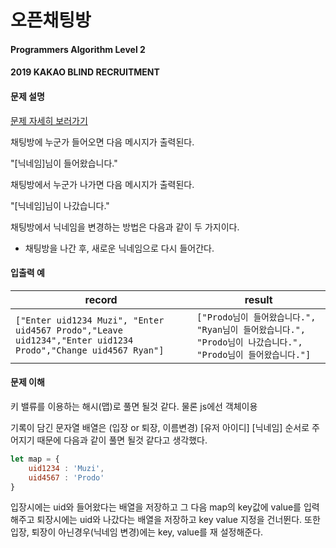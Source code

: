 # 오픈채팅방

#### Programmers Algorithm Level 2 

#### 2019 KAKAO BLIND RECRUITMENT

#### 문제 설명

[문제 자세히 보러가기](https://programmers.co.kr/learn/courses/30/lessons/42888)

 채팅방에 누군가 들어오면 다음 메시지가 출력된다.

"[닉네임]님이 들어왔습니다."

채팅방에서 누군가 나가면 다음 메시지가 출력된다.

"[닉네임]님이 나갔습니다."

채팅방에서 닉네임을 변경하는 방법은 다음과 같이 두 가지이다.

- 채팅방을 나간 후, 새로운 닉네임으로 다시 들어간다.



#### 입출력 예

| record                                                       | result                                                       |
| ------------------------------------------------------------ | ------------------------------------------------------------ |
| `["Enter uid1234 Muzi", "Enter uid4567 Prodo","Leave uid1234","Enter uid1234 Prodo","Change uid4567 Ryan"]` | `["Prodo님이 들어왔습니다.", "Ryan님이 들어왔습니다.", "Prodo님이 나갔습니다.", "Prodo님이 들어왔습니다."]` |



#### 문제 이해

키 밸류를 이용하는 해시(맵)로 풀면 될것 같다. 물론 js에선 객체이용

기록이 담긴 문자열 배열은 (입장 or 퇴장, 이름변경) [유저 아이디] [닉네임] 순서로 주어지기 때문에 다음과 같이 풀면 될것 같다고 생각했다.

```js
let map = {
	uid1234 : 'Muzi',
	uid4567 : 'Prodo'
}
```

입장시에는 uid와 들어왔다는 배열을 저장하고 그 다음 map의 key값에 value를 입력해주고 퇴장시에는 uid와 나갔다는 배열을 저장하고 key value 지정을 건너뛴다. 또한 입장, 퇴장이 아닌경우(닉네임 변경)에는 key, value를 재 설정해준다.



